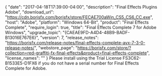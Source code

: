 {
  "date": "2017-04-18T17:39:00-04:00",
  "description": "Final Effects Plugins Adobe",
  "download_url": "https://cdn.borisfx.com/borisfx/store/FECAE700aWin_CS5_CS6_CC.exe",
  "host": "Adobe",
  "platform": "Windows 64-Bit",
  "product": "Final Effects Complete",
  "require_login": true,
  "title": "Final Effects Complete 7 for Adobe Windows",
  "upgrade_topic": "{CAEAE9FD-A4D4-48B9-BADF-B13016E767E6}",
  "version": 7,
  "release_notes": "https://borisfx.com/release-notes/final-effects-complete-avx-7-3-0-release-notes/",
  "webstore_page": "https://borisfx.com/store/?collection=red-graffiti-fx-final-effects&product=final-effects-complete",
  "license_names": ""
}
Please install using the Trial License FS3C62-B1533E5-D1FX6 if you do not have a serial number for Final Effects Complete for Adobe.
